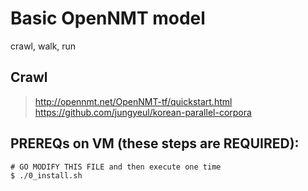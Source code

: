 # **Basic OpenNMT model**
crawl, walk, run

## **Crawl**
> http://opennmt.net/OpenNMT-tf/quickstart.html
> https://github.com/jungyeul/korean-parallel-corpora

## PREREQs on VM (these steps are REQUIRED):
```
# GO MODIFY THIS FILE and then execute one time
$ ./0_install.sh
```
